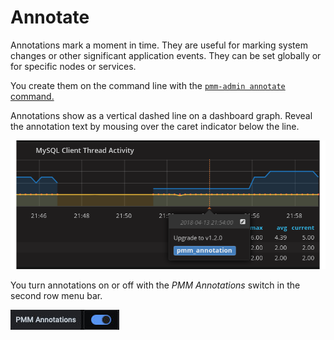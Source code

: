 # Annotate

Annotations mark a moment in time. They are useful for marking system changes or other significant application events. They can be set globally or for specific nodes or services.

You create them on the command line with the [`pmm-admin annotate` command.](../details/commands/pmm-admin.md)

Annotations show as a vertical dashed line on a dashboard graph. Reveal the annotation text by mousing over the caret indicator below the line.

![!image](../images/pmm-server.mysql-overview.mysql-client-thread-activity.1.png)

You turn annotations on or off with the *PMM Annotations* switch in the second row menu bar.

![!PMM Annotations switch](../images/PMM_Common_Controls_Annotation_Toggle.jpg)
